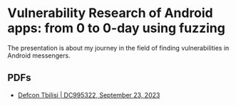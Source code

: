 # Vulnerability Research of Android apps: from 0 to 0-day using fuzzing

The presentation is about my journey in the field of finding vulnerabilities in Android messengers.

## PDFs

- [Defcon Tbilisi | DC995322, September 23, 2023](https://github.com/saruman9/android_fuzzing_pres/releases/download/v1.0.0/Vulnerability.Research.of.Android.apps.from.0.to.0-day.using.fuzzing.pdf)
